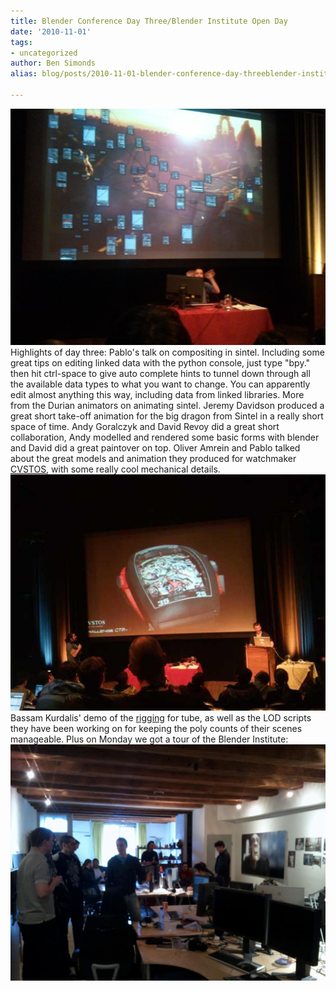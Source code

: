 ```yaml
---
title: Blender Conference Day Three/Blender Institute Open Day
date: '2010-11-01'
tags:
- uncategorized
author: Ben Simonds
alias: blog/posts/2010-11-01-blender-conference-day-threeblender-institute-open-day

---
```


[![](/images/old/185702325.jpg)](/images/old/185702325.jpg) Highlights of day three: Pablo's talk on compositing in sintel. Including some great tips on editing linked data with the python console, just type "bpy." then hit ctrl-space to give auto complete hints to tunnel down through all the available data types to what you want to change. You can apparently edit almost anything this way, including data from linked libraries. More from the Durian animators on animating sintel. Jeremy Davidson produced a great short take-off animation for the big dragon from Sintel in a really short space of time. Andy Goralczyk and David Revoy did a great short collaboration, Andy modelled and rendered some basic forms with blender and David did a great paintover on top. Oliver Amrein and Pablo talked about the great models and animation they produced for watchmaker [CVSTOS](http://www.cvstos.com/), with some really cool mechanical details. [![](/images/old/185851374.jpg)](/images/old/185851374.jpg) Bassam Kurdalis' demo of the [rigging](http://tube.freefac.org/post/gilgamesh-rig-preview-video) for tube, as well as the LOD scripts they have been working on for keeping the poly counts of their scenes manageable. Plus on Monday we got a tour of the Blender Institute: [![](/images/old/2010-11-01-14-33-17.jpg)](/images/old/2010-11-01-14-33-17.jpg)


